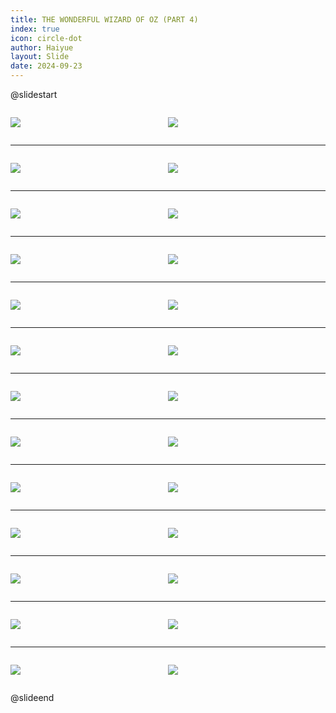 ```yaml
---
title: THE WONDERFUL WIZARD OF OZ (PART 4)
index: true
icon: circle-dot
author: Haiyue
layout: Slide
date: 2024-09-23
---
```

 
@slidestart

<div style="display:flex">
<div style="flex:1">

![](/reading/english/Level-X/THE%20WONDERFUL%20WIZARD%20OF%20OZ%20(PART%204)/001.webp)
</div>
<div style="flex:1">

![](/reading/english/Level-X/THE%20WONDERFUL%20WIZARD%20OF%20OZ%20(PART%204)/002.webp)
</div>
</div>

---

<div style="display:flex">
<div style="flex:1">

![](/reading/english/Level-X/THE%20WONDERFUL%20WIZARD%20OF%20OZ%20(PART%204)/003.webp)
</div>
<div style="flex:1">

![](/reading/english/Level-X/THE%20WONDERFUL%20WIZARD%20OF%20OZ%20(PART%204)/004.webp)
</div>
</div>

---

<div style="display:flex">
<div style="flex:1">

![](/reading/english/Level-X/THE%20WONDERFUL%20WIZARD%20OF%20OZ%20(PART%204)/005.webp)
</div>
<div style="flex:1">

![](/reading/english/Level-X/THE%20WONDERFUL%20WIZARD%20OF%20OZ%20(PART%204)/006.webp)
</div>
</div>

---

<div style="display:flex">
<div style="flex:1">

![](/reading/english/Level-X/THE%20WONDERFUL%20WIZARD%20OF%20OZ%20(PART%204)/007.webp)
</div>
<div style="flex:1">

![](/reading/english/Level-X/THE%20WONDERFUL%20WIZARD%20OF%20OZ%20(PART%204)/008.webp)
</div>
</div>

---

<div style="display:flex">
<div style="flex:1">

![](/reading/english/Level-X/THE%20WONDERFUL%20WIZARD%20OF%20OZ%20(PART%204)/009.webp)
</div>
<div style="flex:1">

![](/reading/english/Level-X/THE%20WONDERFUL%20WIZARD%20OF%20OZ%20(PART%204)/010.webp)
</div>
</div>

---

<div style="display:flex">
<div style="flex:1">

![](/reading/english/Level-X/THE%20WONDERFUL%20WIZARD%20OF%20OZ%20(PART%204)/011.webp)
</div>
<div style="flex:1">

![](/reading/english/Level-X/THE%20WONDERFUL%20WIZARD%20OF%20OZ%20(PART%204)/012.webp)
</div>
</div>

---

<div style="display:flex">
<div style="flex:1">

![](/reading/english/Level-X/THE%20WONDERFUL%20WIZARD%20OF%20OZ%20(PART%204)/013.webp)
</div>
<div style="flex:1">

![](/reading/english/Level-X/THE%20WONDERFUL%20WIZARD%20OF%20OZ%20(PART%204)/014.webp)
</div>
</div>

---

<div style="display:flex">
<div style="flex:1">

![](/reading/english/Level-X/THE%20WONDERFUL%20WIZARD%20OF%20OZ%20(PART%204)/015.webp)
</div>
<div style="flex:1">

![](/reading/english/Level-X/THE%20WONDERFUL%20WIZARD%20OF%20OZ%20(PART%204)/016.webp)
</div>
</div>

---

<div style="display:flex">
<div style="flex:1">

![](/reading/english/Level-X/THE%20WONDERFUL%20WIZARD%20OF%20OZ%20(PART%204)/017.webp)
</div>
<div style="flex:1">

![](/reading/english/Level-X/THE%20WONDERFUL%20WIZARD%20OF%20OZ%20(PART%204)/018.webp)
</div>
</div>

---

<div style="display:flex">
<div style="flex:1">

![](/reading/english/Level-X/THE%20WONDERFUL%20WIZARD%20OF%20OZ%20(PART%204)/019.webp)
</div>
<div style="flex:1">

![](/reading/english/Level-X/THE%20WONDERFUL%20WIZARD%20OF%20OZ%20(PART%204)/020.webp)
</div>
</div>

---

<div style="display:flex">
<div style="flex:1">

![](/reading/english/Level-X/THE%20WONDERFUL%20WIZARD%20OF%20OZ%20(PART%204)/021.webp)
</div>
<div style="flex:1">

![](/reading/english/Level-X/THE%20WONDERFUL%20WIZARD%20OF%20OZ%20(PART%204)/022.webp)
</div>
</div>

---

<div style="display:flex">
<div style="flex:1">

![](/reading/english/Level-X/THE%20WONDERFUL%20WIZARD%20OF%20OZ%20(PART%204)/023.webp)
</div>
<div style="flex:1">

![](/reading/english/Level-X/THE%20WONDERFUL%20WIZARD%20OF%20OZ%20(PART%204)/024.webp)
</div>
</div>

---

<div style="display:flex">
<div style="flex:1">

![](/reading/english/Level-X/THE%20WONDERFUL%20WIZARD%20OF%20OZ%20(PART%204)/025.webp)
</div>
<div style="flex:1">

![](/reading/english/Level-X/THE%20WONDERFUL%20WIZARD%20OF%20OZ%20(PART%204)/026.webp)
</div>
</div>

@slideend